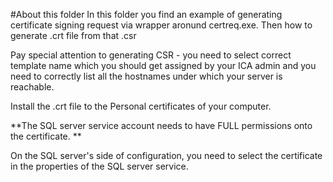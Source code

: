#About this folder
In this folder you find an example of generating certificate signing request via wrapper aronund certreq.exe. Then how to generate .crt file from that .csr

Pay special attention to generating CSR - you need to select correct template name which you should get assigned by your ICA admin and you need to correctly list all the hostnames under which your server is reachable. 

Install the .crt file to the Personal certificates of your computer. 

**The SQL server service account needs to have FULL permissions onto the certificate. **

On the SQL server's side of configuration, you need to select the certificate in the properties of the SQL server service. 